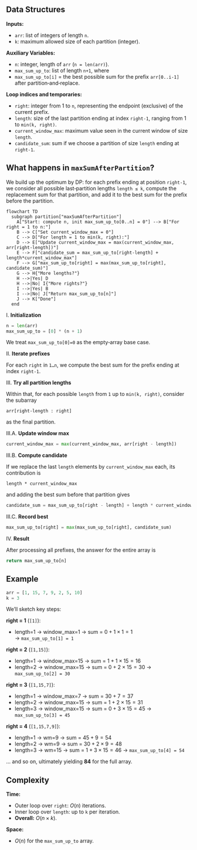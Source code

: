 ## Data Structures

**Inputs:**  

- `arr`: list of integers of length `n`.  
- `k`: maximum allowed size of each partition (integer).

**Auxiliary Variables:**

- `n`: integer, length of `arr` (`n = len(arr)`).  
- `max_sum_up_to`: list of length `n+1`, where  
- `max_sum_up_to[i]` = the best possible sum for the prefix `arr[0..i-1]` after partition‑and‑replace.

**Loop indices and temporaries:**  

- `right`: integer from 1 to `n`, representing the endpoint (exclusive) of the current prefix.  
- `length`: size of the last partition ending at index `right-1`, ranging from 1 to `min(k, right)`.  
- `current_window_max`: maximum value seen in the current window of size `length`.  
- `candidate_sum`: sum if we choose a partition of size `length` ending at `right-1`.

## What happens in `maxSumAfterPartition`?

We build up the optimum by DP: for each prefix ending at position `right-1`, we consider all possible last‑partition lengths `length ≤ k`, compute the replacement sum for that partition, and add it to the best sum for the prefix before the partition.

```mermaid
flowchart TD
  subgraph partition["maxSumAfterPartition"]
    A["Start: compute n, init max_sum_up_to[0..n] = 0"] --> B["For right = 1 to n:"]
    B --> C["Set current_window_max = 0"]
    C --> D["For length = 1 to min(k, right):"]
    D --> E["Update current_window_max = max(current_window_max, arr[right-length])"]
    E --> F["candidate_sum = max_sum_up_to[right-length] + length*current_window_max"]
    F --> G["max_sum_up_to[right] = max(max_sum_up_to[right], candidate_sum)"]
    G --> H{"More lengths?"}
    H -->|Yes| D
    H -->|No| I{"More rights?"}
    I -->|Yes| B
    I -->|No| J["Return max_sum_up_to[n]"]
    J --> K["Done"]
  end
```

I. **Initialization**  

```python
n = len(arr)
max_sum_up_to = [0] * (n + 1)
```
We treat `max_sum_up_to[0]=0` as the empty‑array base case.

II. **Iterate prefixes**  

For each `right` in `1…n`, we compute the best sum for the prefix ending at index `right-1`.

III. **Try all partition lengths**  

Within that, for each possible `length` from `1` up to `min(k, right)`, consider the subarray  

```
arr[right-length : right]
```

as the final partition.

III.A. **Update window max**

```python
current_window_max = max(current_window_max, arr[right - length])
```

III.B. **Compute candidate**  

If we replace the last `length` elements by `current_window_max` each, its contribution is  

```
length * current_window_max
```

and adding the best sum before that partition gives  

```python
candidate_sum = max_sum_up_to[right - length] + length * current_window_max
```

III.C. **Record best**

```python
max_sum_up_to[right] = max(max_sum_up_to[right], candidate_sum)
```

IV. **Result**  

After processing all prefixes, the answer for the entire array is  
```python
return max_sum_up_to[n]
```

## Example

```python
arr = [1, 15, 7, 9, 2, 5, 10]
k = 3
```

We’ll sketch key steps:

**right = 1** (`[1]`):

- length=1 → window_max=1 → sum = $0 + 1×1 = 1$  
→ `max_sum_up_to[1] = 1`

**right = 2** (`[1,15]`):

- length=1 → window_max=15 → sum = $1 + 1×15 = 16$
- length=2 → window_max=15 → sum = $0 + 2×15 = 30$
→ `max_sum_up_to[2] = 30`

**right = 3** (`[1,15,7]`):

- length=1 → window_max=7  → sum = $30 + 7 = 37$
- length=2 → window_max=15 → sum = $1 + 2×15 = 31$
- length=3 → window_max=15 → sum = $0 + 3×15 = 45$
→ `max_sum_up_to[3] = 45`

**right = 4** (`[1,15,7,9]`):

- length=1 → wm=9  → sum = $45 + 9  = 54$
- length=2 → wm=9  → sum = $30 + 2×9 = 48$
- length=3 → wm=15 → sum = $1  + 3×15 = 46$
→ `max_sum_up_to[4] = 54`

… and so on, ultimately yielding **84** for the full array.

## Complexity

**Time:**  

- Outer loop over `right`: $O(n)$ iterations.  
- Inner loop over `length`: up to `k` per iteration.  
- **Overall:** $O(n × k)$.

**Space:**

- $O(n)$ for the `max_sum_up_to` array.
